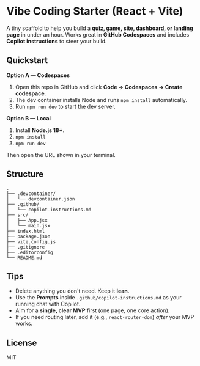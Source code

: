 # Vibe Coding Starter (React + Vite)

A tiny scaffold to help you build a **quiz, game, site, dashboard, or landing page** in under an hour.
Works great in **GitHub Codespaces** and includes **Copilot instructions** to steer your build.

## Quickstart

**Option A — Codespaces**  
1. Open this repo in GitHub and click **Code → Codespaces → Create codespace**.  
2. The dev container installs Node and runs `npm install` automatically.  
3. Run `npm run dev` to start the dev server.

**Option B — Local**  
1. Install **Node.js 18+**.  
2. `npm install`  
3. `npm run dev`

Then open the URL shown in your terminal.

## Structure

```
.
├── .devcontainer/
│   └── devcontainer.json
├── .github/
│   └── copilot-instructions.md
├── src/
│   ├── App.jsx
│   └── main.jsx
├── index.html
├── package.json
├── vite.config.js
├── .gitignore
├── .editorconfig
└── README.md
```

## Tips

- Delete anything you don't need. Keep it **lean**.
- Use the **Prompts** inside `.github/copilot-instructions.md` as your running chat with Copilot.
- Aim for a **single, clear MVP** first (one page, one core action).
- If you need routing later, add it (e.g., `react-router-dom`) *after* your MVP works.

## License

MIT

